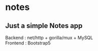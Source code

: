 # notes
## Just a simple Notes app
Backend : net/http + gorilla/mux + MySQL  
Frontend : Bootstrap5  

